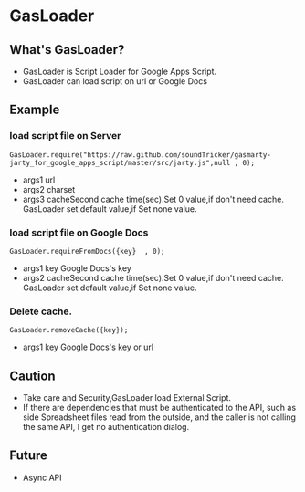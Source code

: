 # GasLoader
## What's GasLoader?
- GasLoader is Script Loader for Google Apps Script.
- GasLoader can load script on url or Google Docs

## Example
### load script file on Server
  
    GasLoader.require("https://raw.github.com/soundTricker/gasmarty-jarty_for_google_apps_script/master/src/jarty.js",null , 0);
  
  - args1 url
  - args2 charset 
  - args3 cacheSecond cache time(sec).Set 0 value,if don't need cache. GasLoader set default value,if Set none value.

### load script file on Google Docs

    GasLoader.requireFromDocs({key}  , 0);
    
    
  - args1 key Google Docs's key
  - args2 cacheSecond cache time(sec).Set 0 value,if don't need cache. GasLoader set default value,if Set none value.

### Delete cache.

    GasLoader.removeCache({key});
    
  - args1 key Google Docs's key or url
  
## Caution
- Take care and Security,GasLoader load External Script.
- If there are dependencies that must be authenticated to the API, such as side Spreadsheet files read from the outside,
 and the caller is not calling the same API, I get no authentication dialog.

## Future
- Async API

